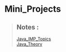 # Mini_Projects

> ## Notes :
> [Java_IMP_Topics](https://github.com/KartikUgale/DSA_Prep/blob/main/Notes/Java_IMP_Topics.md)   
> [Java_Theory](https://github.com/KartikUgale/DSA_Prep/blob/main/Notes/Realated_Theory.md)